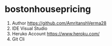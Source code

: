 # bostonhousepricing


1. Author https://github.com/AmritanshVerma28
2. IDE Visual Studio
3. Heruko Account https://www.heroku.com/
4. Git Cli